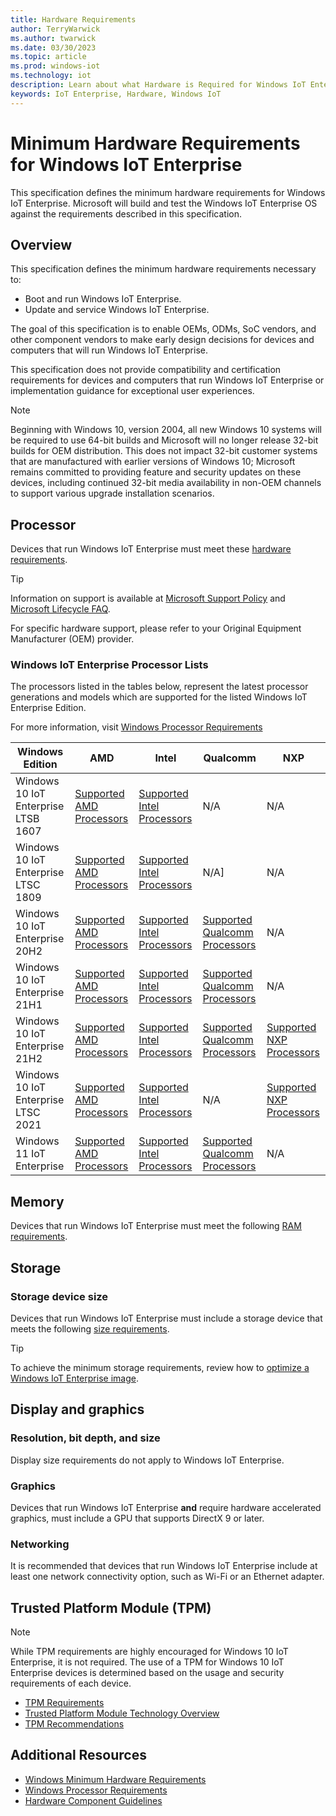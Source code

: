 ```yaml
---
title: Hardware Requirements
author: TerryWarwick
ms.author: twarwick
ms.date: 03/30/2023
ms.topic: article
ms.prod: windows-iot
ms.technology: iot
description: Learn about what Hardware is Required for Windows IoT Enterprise.
keywords: IoT Enterprise, Hardware, Windows IoT
---
```


# Minimum Hardware Requirements for Windows IoT Enterprise

This specification defines the minimum hardware requirements for Windows IoT Enterprise. Microsoft will build and test the Windows IoT Enterprise OS against the requirements described in this specification.

## Overview

This specification defines the minimum hardware requirements necessary to:

* Boot and run Windows IoT Enterprise.
* Update and service Windows IoT Enterprise.

The goal of this specification is to enable OEMs, ODMs, SoC vendors, and other component vendors to make early design decisions for devices and computers that will run Windows IoT Enterprise.

This specification does not provide compatibility and certification requirements for devices and computers that run Windows IoT Enterprise or implementation guidance for exceptional user experiences.

> [!NOTE]
> Beginning with Windows 10, version 2004, all new Windows 10 systems will be required to use 64-bit builds and Microsoft will no longer release 32-bit builds for OEM distribution. This does not impact 32-bit customer systems that are manufactured with earlier versions of Windows 10; Microsoft remains committed to providing feature and security updates on these devices, including continued 32-bit media availability in non-OEM channels to support various upgrade installation scenarios.

## Processor

Devices that run Windows IoT Enterprise must meet these [hardware requirements](/windows-hardware/design/minimum/minimum-hardware-requirements-overview).

> [!TIP]
>
> Information on support is available at [Microsoft Support Policy](https://support.microsoft.com/lifecycle) and [Microsoft Lifecycle FAQ](https://support.microsoft.com/help/18581).
>
> For specific hardware support, please refer to your Original Equipment Manufacturer (OEM) provider.

### Windows IoT Enterprise Processor Lists

The processors listed in the tables below, represent the latest processor generations and models which are supported for the listed Windows IoT Enterprise Edition.

For more information, visit [Windows Processor Requirements](/windows-hardware/design/minimum/windows-processor-requirements)

| Windows Edition | AMD | Intel | Qualcomm | NXP |
| --------------- | --- | ----- | -------- | --- |
| Windows 10 IoT Enterprise LTSB 1607 | [Supported AMD Processors](/windows-hardware/design/minimum/supported/windows-10-1607-supported-amd-processors) | [Supported Intel Processors](/windows-hardware/design/minimum/supported/windows-10-1607-supported-intel-processors) | N/A | N/A |
| Windows 10 IoT Enterprise LTSC 1809 | [Supported AMD Processors](/windows-hardware/design/minimum/supported/windows-10-1809-supported-amd-processors) | [Supported Intel Processors](/windows-hardware/design/minimum/supported/windows-10-LTSC-1809-supported-intel-processors) | N/A] | N/A |
| Windows 10 IoT Enterprise 20H2 | [Supported AMD Processors](/windows-hardware/design/minimum/supported/windows-10-20H2-supported-amd-processors) | [Supported Intel Processors](/windows-hardware/design/minimum/supported/windows-10-20H2-supported-intel-processors) | [Supported Qualcomm Processors](/windows-hardware/design/minimum/supported/windows-10-20H2-supported-qualcomm-processors) | N/A |
| Windows 10 IoT Enterprise 21H1 | [Supported AMD Processors](/windows-hardware/design/minimum/supported/windows-10-21H1-supported-amd-processors) | [Supported Intel Processors](/windows-hardware/design/minimum/supported/windows-10-21H1-supported-intel-processors) | [Supported Qualcomm Processors](/windows-hardware/design/minimum/supported/windows-10-21H1-supported-qualcomm-processors) | N/A |
| Windows 10 IoT Enterprise 21H2 | [Supported AMD Processors](/windows-hardware/design/minimum/supported/windows-10-21H2-supported-amd-processors) | [Supported Intel Processors](/windows-hardware/design/minimum/supported/windows-10-21H2-supported-intel-processors) | [Supported Qualcomm Processors](/windows-hardware/design/minimum/supported/windows-10-21H2-supported-qualcomm-processors) | [Supported NXP Processors](supported/21H2_NXP_Processors.md) |
| Windows 10 IoT Enterprise LTSC 2021 | [Supported AMD Processors](/windows-hardware/design/minimum/supported/windows-10-LTSC-2021-supported-amd-processors) | [Supported Intel Processors](/windows-hardware/design/minimum/supported/windows-10-LTSC-2021-supported-intel-processors) | N/A | [Supported NXP Processors](supported\21H2_LTSC_NXP_Processors.md) |
| Windows 11 IoT Enterprise| [Supported AMD Processors](/windows-hardware/design/minimum/supported/windows-11-supported-amd-processors) | [Supported Intel Processors](/windows-hardware/design/minimum/supported/windows-11-supported-intel-processors) | [Supported Qualcomm Processors](/windows-hardware/design/minimum/supported/windows-11-supported-qualcomm-processors) | N/A |

## Memory

Devices that run Windows IoT Enterprise must meet the following [RAM requirements](/windows-hardware/design/minimum/minimum-hardware-requirements-overview#32-memory).

## Storage

### Storage device size

Devices that run Windows IoT Enterprise must include a storage device that meets the following [size requirements](/windows-hardware/design/minimum/minimum-hardware-requirements-overview#331-storage-device-size).

> [!TIP]
>
> To achieve the minimum storage requirements, review how to [optimize a Windows IoT Enterprise image](/windows-hardware/manufacture/desktop/iot-ent-optimize-images).

## Display and graphics

### Resolution, bit depth, and size

Display size requirements do not apply to Windows IoT Enterprise.

### Graphics

Devices that run Windows IoT Enterprise **and** require hardware accelerated graphics, must include a GPU that supports DirectX 9 or later.

### Networking

It is recommended that devices that run Windows IoT Enterprise include at least one network connectivity option, such as Wi-Fi or an Ethernet adapter.

## Trusted Platform Module (TPM)

> [!NOTE]
>
> While TPM requirements are highly encouraged for Windows 10 IoT Enterprise, it is not required. The use of a TPM for Windows 10 IoT Enterprise devices is determined based on the usage and security requirements of each device.

* [TPM Requirements](/windows-hardware/design/minimum/minimum-hardware-requirements-overview#37-trusted-platform-module-tpm)
* [Trusted Platform Module Technology Overview](/windows/security/information-protection/tpm/trusted-platform-module-overview)
* [TPM Recommendations](/windows/security/information-protection/tpm/tpm-recommendations)

## Additional Resources

* [Windows Minimum Hardware Requirements](/windows-hardware/design/minimum/minimum-hardware-requirements-overview)
* [Windows Processor Requirements](/windows-hardware/design/minimum/windows-processor-requirements)
* [Hardware Component Guidelines](/windows-hardware/design/component-guidelines/components)
